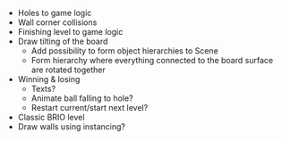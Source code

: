- Holes to game logic
- Wall corner collisions
- Finishing level to game logic
- Draw tilting of the board
    - Add possibility to form object hierarchies to Scene
    - Form hierarchy where everything connected to the board surface are rotated together
- Winning & losing
    - Texts?
    - Animate ball falling to hole?
    - Restart current/start next level?
- Classic BRIO level
- Draw walls using instancing?